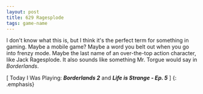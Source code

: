 ```yaml
---
layout: post
title: 629 Ragesplode
tags: game-name
---
```

I don't know what this is, but I think it's the perfect term for something in gaming.  Maybe a mobile game? Maybe a word you belt out when you go into frenzy mode.  Maybe the last name of an over-the-top action character, like Jack Ragesplode. It also sounds like something Mr. Torgue would say in *Borderlands*.

[ Today I Was Playing: ***Borderlands 2*** and ***Life is Strange - Ep. 5*** ]
{: .emphasis}